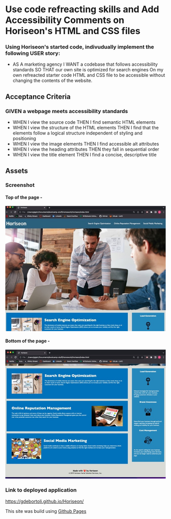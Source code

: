 # Use code refreacting skills and Add Accessibility Comments on Horiseon's HTML and CSS files 

### Using Horiseon's started code, indivudually implement the following USER story: 

* AS A marketing agency I WANT a codebase that follows accessibility standards SO THAT our own site is optimized for search engines On my own refreacted starter code HTML and CSS file to be accessible without changing the contents of the website. 

## Acceptance Criteria 

### GIVEN a webpage meets accessibility standards

* WHEN I view the source code THEN I find semantic HTML elements
* WHEN I view the structure of the HTML elements THEN I find that the elements follow a logical structure independent of styling and positioning
* WHEN I view the image elements THEN I find accessible alt attributes
* WHEN I view the heading attributes THEN they fall in sequential order
* WHEN I view the title element THEN I find a concise, descriptive title

## Assets 

### Screenshot

#### Top of the page - 

![](./assets/images/Top.jpeg)

#### Bottom of the page - 

![](./assets/images/Bottom.jpeg)


### Link to deployed application

https://gdebortoli.github.io/Horiseon/

This site was build using [Github Pages](https://gdebortoli.github.io/Horiseon/)



     
 



